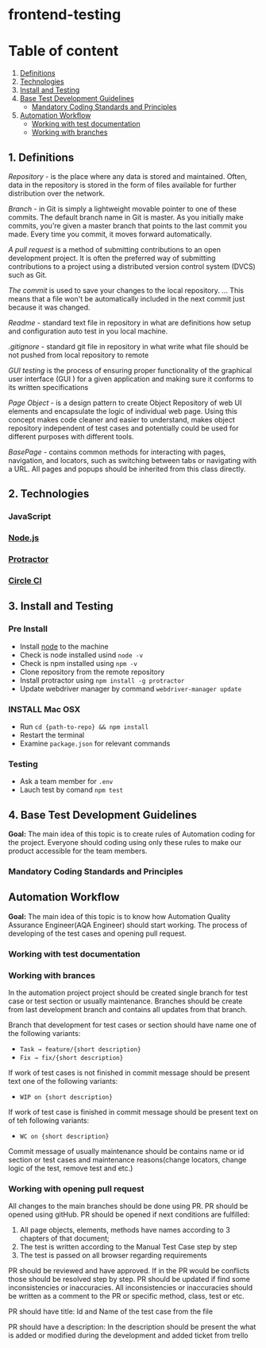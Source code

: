 # frontend-testing

# Table of content

1. [Definitions](#definitions)
2. [Technologies](#technologies)
3. [Install and Testing](#install-testing)
4. [Base Test Development Guidelines](#base-test-development)
    - [Mandatory Coding Standards and Principles](#mandatory-coding-standard)
5. [Automation Workflow](#automation-workflow)
    - [Working with test documentation](#working-documentation)
    - [Working with branches](#working-branches)
<a id="definitions"></a>

## 1. Definitions

_Repository_ - is the place where any data is stored and maintained. Often, data in the repository is stored in the form of files available for further distribution over the network.

_Branch_ - in Git is simply a lightweight movable pointer to one of these commits. The default branch name in Git is master. As you initially make commits, you're given a master branch that points to the last commit you made. Every time you commit, it moves forward automatically.

_A pull request_ is a method of submitting contributions to an open development project. It is often the preferred way of submitting contributions to a project using a distributed version control system (DVCS) such as Git.

_The commit_ is used to save your changes to the local repository. ... This means that a file won't be automatically included in the next commit just because it was changed.

_Readme_ - standard text file in repository in what are definitions how setup and configuration auto test in you local machine.

_.gitignore_ - standard git file in repository in what write what file should be not pushed from local repository to remote

_GUI testing_ is the process of ensuring proper functionality of the graphical user interface (GUI ) for a given application and making sure it conforms to its written specifications

_Page Object_ - is a design pattern to create Object Repository of web UI elements and encapsulate the logic of individual web page. Using this concept makes code cleaner and easier to understand, makes object repository independent of test cases and potentially could be used for different purposes with different tools.

_BasePage_ - contains common methods for interacting with pages, navigation, and locators, such as switching between tabs or navigating with a URL. All pages and popups should be inherited from this class directly.

<a id="technologies"></a>

## 2. Technologies

### JavaScript

### [Node.js](https://nodejs.org/en/docs/)

### [Protractor](https://www.protractortest.org/)

### [Circle CI](https://circleci.com/)

<a id="install-testing"></a>
## 3. Install and Testing

### Pre Install
- Install [node](https://nodejs.org/en/download/) to the machine 
- Check is node installed usind ```node -v```
- Check is npm installed using ```npm -v```
- Clone repository from the remote repository
- Install protractor using ```npm install -g protractor```
- Update webdriver manager by command ```webdriver-manager update```
### INSTALL Mac OSX
- Run ```cd {path-to-repo} && npm install```
- Restart the terminal
- Examine `package.json` for relevant commands

### Testing

- Ask a team member for `.env`
- Lauch test by comand ```npm test```

<a id="base-test-development"></a>

## 4. Base Test Development Guidelines

**Goal:** The main idea of this topic is to create rules of Automation coding for the project. Everyone should coding using only these rules to make our product accessible for the team members.

<a id="mandatory-coding-standard"></a>

### Mandatory Coding Standards and Principles

<a id="automation-workflow"></a>

## Automation Workflow

**Goal:** The main idea of this topic is to know how Automation Quality Assurance Engineer(AQA Engineer) should start working. The process of developing of the test cases and opening pull request.

<a id="working-documentation"></a>

### Working with test documentation

<a id="working-branches"></a>

### Working with brances

In the automation project project should be created single branch for test case or test section or usually maintenance. Branches should be create from last development branch and contains all updates from that branch.

Branch that development for test cases or section should have name one of the following variants:

-   `Task → feature/{short description}`
-   `Fix → fix/{short description}`

If work of test cases is not finished in commit message should be present text one of the following variants:

-   `WIP on {short description}`

If work of test case is finished in commit message should be present text on of teh following variants:

-   `WC on {short description}`

Commit message of usually maintenance should be contains name or id section or test cases and maintenance reasons(change locators, change logic of the test, remove test and etc.)

<a id="working-pull-request"></a>

### Working with opening pull request

All changes to the main branches should be done using PR. PR should be opened using gitHub. PR should be opened if next conditions are fulfilled:

1. All page objects, elements, methods have names according to 3 chapters of that document;
2. The test is written according to the Manual Test Case step by step
3. The test is passed on all browser regarding requirements

PR should be reviewed and have approved. If in the PR would be conflicts those should be resolved step by step. PR should be updated if find some inconsistencies or inaccuracies. All inconsistencies or inaccuracies should be written as a comment to the PR or specific method, class, test or etc.

PR should have title: Id and Name of the test case from the file

PR should have a description: In the description should be present the what is added or modified during the development and added ticket from trello